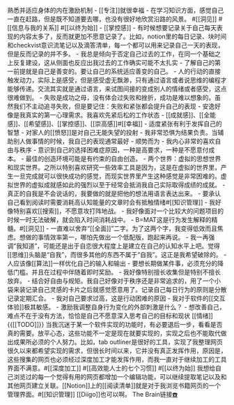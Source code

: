 熟悉并适应身体的内在激励机制
    - [[专注]]就很幸福
    - 在学习知识方面，感觉自己一直在赶路，但是既不知道要去哪，也没有很好地欣赏沿路的风景。
#[[洞见]] #[[信息与我的关系]] #[[以终为始]]
    - [[掌控感]]
    - 有时候想要记录关于自己每天表现的内容太多了，反而就更加不愿意记录了。比如，notion里的每日记录、块时间和checkvist意识流笔记以及滴答清单，每一个都可以用来记录自己一天的表现，但是反而记录的并不多。
    - 我总是倾向于否定自己过去的工作，在同一个基础之上反复建设，这从侧面也反应出我过去的工作确实可能不太扎实
    - 了解自己的第一前提就是自己是善变的。要让自己的系统适应善变的自己。
    - 人的行动的直接触发动力，实际上是感受，但是感受虚无飘渺，只有通过语言或者说思维的编程才能够传递。交流其实就是通过语言，来试图间接的变成别人的情绪或者感受，这点很难做到。
    - 失败是成功之母，没有体会过失败和挫折，成功是难以想象的。虽然我们不主动追寻失败，但是要记住：失败和紧张都会提升自己的表现
    - 安逸好像是我真实的第一心理需求。我喜欢先紧后松的工作状态
    - [[成就感]]、[[全能感]]、[[希望感]]、[[掌控感]]、[[崇高感]]#[[幸福]]
    - 适度紧张有利于发挥自己的智慧
    - 对家人的[[愤怒]]是对自己无能失望的投射
    - 我非常恐惧为结果负责。当辅助别人做事情的时候，我自己的表现通常最好
    - 顺势而为
    - 我内心非常的喜欢自由与秩序
    - 意识到自己的选择困难症原因，一种是高要求，一种是不愿意付成本。
    - 最佳的创造环境可能是有约束的自由创造。
    - 两个世界：虚拟的思想世界和现实世界。之所以特别喜欢研究一些效率工具是因为，这是在虚拟的世界里，产生一旦完成就可以很快成功的感觉，而现实世界里产生这种感觉是非常困难的。虚拟世界的虚拟成就感如此的强烈以至于经常会抵消我自己实际取得成绩的成就。
    - 真正的自我是不会说话的，我要做的就是把他的想法用语言表达出来。
    - 要承认自己看到阅读时需要消耗高认知能量的文章时会有抵触情绪#[[知识管理]]
    - 我好像特别喜欢[[搜索]]，不愿意攻打阵地战。
    - 我好像面对一个比较大的问题项目的时候一时无法破解，就会陷入时间消耗战中。
    - B=MAT这是行为发生解释的精髓。#[[洞见]]
    - 一直难以舍弃“[[全面]]”二字。为了这两个字，我变得低效而且焦虑。想做的事情效率第一，哪怕先做出一个低配版，跑起来再说。
    - 我一再强调“我知道”，可能还是出于自恋很大程度上是建立在自己的认知水平上吧。觉得[[思维]]头脑是“自我”，而很多其他的东西不属于“自我”。这正是我希望破除的。
    - 人应该像[[算法]]一样优化自己的输入和输出
    - 要想长期做某件事，必须充分的降低门槛。并且在过程中伴随着即时奖励。
    - 我好像特别擅长收集但是特别不擅长放弃。
    - 结合好自由与规矩。我自己好像对于秩序还是非常追求的，用了一个小袋来装记录自己灵感的卡片之后就感觉愿意用了。记录自己每日行为的原则是分散记录定期汇合。
    - 我对自己要求过高，这是行动困难的原因
    - 我对于软件的[[交互体验]]极其敏感。
    - 激励我调整自身行为变化的外部刺激是什么？
    - 想改善自己，难点不在于没有方法，恰恰是自己不愿意深入思考自己的目标和现状
[[情绪]]
{{[[TODO]]}} 当我沉迷于某一个软件实现的功能时，有必要退后一步，看看是否真的需要。放平心态，这些功能不一定是现在就要实现的，实现之后也不能取代做出成果所必须的个人努力。比如，tab outliner是很好的工具，实现了我整理网页很久以来都希望实现的需求，但很长时间以来，它并没有真正发挥作用，原因是，这些搜集的网页也必须经过深度加工才能发挥作用，而我一直对于继续加工的工具界面不满意。#[[深度加工]] #[[高效能人士的七个习惯]] #[[以终为始]]
我想给自己浏览过的每一个觉得有用的网页都增加一个编辑功能，可以继续提取笔记以及和其他网页建立关联。[[Notion]]上的[[阅读清单]]就是对于我浏览书籍网页的一个管理界面。#[[知识管理]] [[Diigo]]也可以啊。
The Brain链接[☎️](brain://api.thebrain.com/g7PXu0IyM0ucARb24SvxiA/S0cKiBlC-UahrNYtbuHEzQ/%E8%A1%8C%E4%B8%BA%E6%A8%A1%E5%BC%8F)
